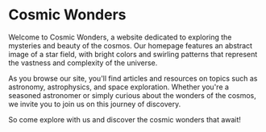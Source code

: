 <!--
Write me markdown content of website with wallpaper:

"An abstract image of a star field, with bright colors and swirling patterns that represent the mystery and beauty of the cosmos."

The header of the page should not be copy of the text but rather a real content of the website which is using this wallpaper.
-->

<!--font:Poppins-->

# Cosmic Wonders

Welcome to Cosmic Wonders, a website dedicated to exploring the mysteries and beauty of the cosmos. Our homepage features an abstract image of a star field, with bright colors and swirling patterns that represent the vastness and complexity of the universe.

As you browse our site, you'll find articles and resources on topics such as astronomy, astrophysics, and space exploration. Whether you're a seasoned astronomer or simply curious about the wonders of the cosmos, we invite you to join us on this journey of discovery.

So come explore with us and discover the cosmic wonders that await!
